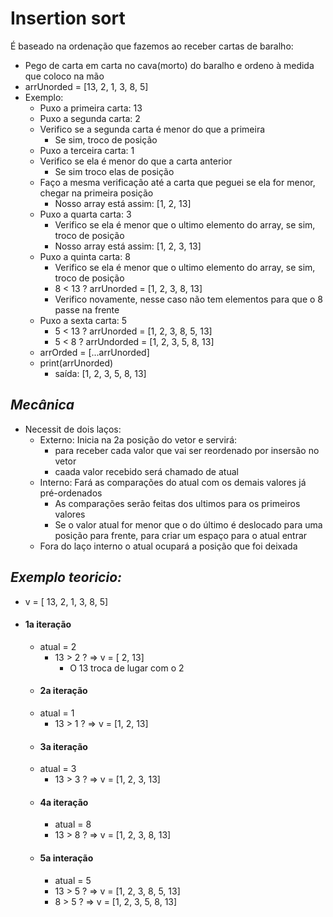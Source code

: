 # **Insertion sort**

É baseado na ordenação que fazemos ao receber cartas de baralho: 
  * Pego de carta em carta no cava(morto) do baralho e ordeno à medida que coloco na mão 
  * arrUnorded = [13, 2, 1, 3, 8, 5]
  * Exemplo: 
    * Puxo a primeira carta: 13 
    * Puxo a segunda carta: 2 
    * Verifico se a segunda carta é menor do que a primeira
      * Se sim, troco de posição 
    * Puxo a terceira carta: 1
    * Verifico se ela é menor do que a carta anterior  
      * Se sim troco elas de posição 
    * Faço a mesma verificação até a carta que peguei se ela for menor, chegar na primeira posição
      * Nosso array está assim: [1, 2, 13]
    * Puxo a quarta carta: 3 
      * Verifico se ela é menor que o ultimo elemento do array, se sim, troco de posição 
      * Nosso array está assim: [1, 2, 3, 13]
    * Puxo a quinta carta: 8
      * Verifico se ela é menor que o ultimo elemento do array, se sim, troco de posição 
      * 8 < 13 ? arrUnorded = [1, 2, 3, 8, 13]
      * Verifico novamente, nesse caso não tem elementos para que o 8 passe na frente
    * Puxo a sexta carta: 5
      * 5 < 13 ? arrUnorded = [1, 2, 3, 8, 5, 13]
      * 5 < 8 ? arrUndorded = [1, 2, 3, 5, 8, 13]
    * arrOrded = [...arrUnorded]
    * print(arrUnorded)
      * saída: [1, 2, 3, 5, 8, 13]
## *Mecânica*
  * Necessit de dois laços: 
    * Externo: Inicia na 2a posição do vetor e servirá:
      * para receber cada valor que vai ser reordenado por insersão no vetor 
      * caada valor recebido será chamado de atual 
    * Interno: Fará as comparações do atual com os demais valores já pré-ordenados 
      * As comparações serão feitas dos ultimos para os primeiros valores
      * Se o valor atual for menor que o do último é deslocado para uma posição para frente, para criar um espaço para o atual entrar
    * Fora do laço interno o atual ocupará a posição que foi deixada 


## *Exemplo teoricio:*
  * v = [ 13, 2, 1, 3, 8, 5]
  * #### 1a iteração
    * atual = 2 
      * 13 > 2 ? => v = [ 2, 13]
        * O 13 troca de lugar com o 2
    * #### 2a iteração
    * atual = 1 
      * 13 > 1 ? => v = [1, 2, 13]
    * #### 3a iteração
    * atual = 3
      * 13 > 3 ? => v = [1, 2, 3, 13]
    * #### 4a iteração 
      * atual = 8
      * 13 > 8 ? => v = [1, 2, 3, 8, 13]
    * #### 5a interação
      * atual = 5
      * 13 > 5 ? => v = [1, 2, 3, 8, 5, 13]
      * 8 > 5 ? => v = [1, 2, 3, 5, 8, 13]